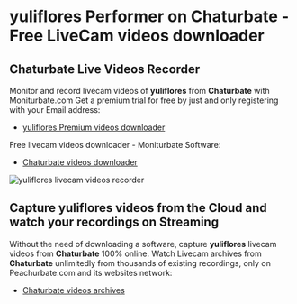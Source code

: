 # yuliflores Performer on Chaturbate - Free LiveCam videos downloader

## Chaturbate Live Videos Recorder

Monitor and record livecam videos of **yuliflores** from **Chaturbate** with Moniturbate.com
Get a premium trial for free by just and only registering with your Email address:
* [yuliflores Premium videos downloader](https://moniturbate.com/request-demo-licence-key.html)

Free livecam videos downloader - Moniturbate Software:
* [Chaturbate videos downloader](https://moniturbate.com/moniturbate-download-software.html)

![yuliflores livecam videos recorder](https://peachurnet.com/templates/moniturbate-software.png)


## Capture yuliflores videos from the Cloud and watch your recordings on Streaming

Without the need of downloading a software, capture **yuliflores** livecam videos from **Chaturbate** 100% online.
Watch Livecam archives from **Chaturbate** unlimitedly from thousands of existing recordings, only on Peachurbate.com and its websites network:
* [Chaturbate videos archives](https://peachurnet.com/)